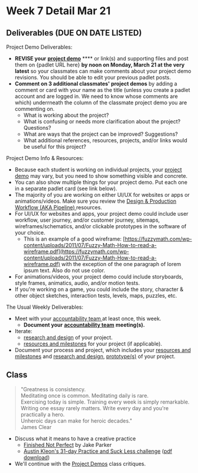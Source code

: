 # Week 7 Detail Mar 21

## Deliverables (DUE ON DATE LISTED)

Project Demo Deliverables:

* **REVISE your** [**project demo**](../critiques-demos-presentations-and-exhibition/project\_demo.md) **** or link(s) and supporting files and post them on {padlet URL here} **by noon on Monday, March 21 at the very latest** so your classmates can make comments about your project demo revisions. You should be able to edit your previous padlet posts.
* **Comment on 3 additional classmates' project demos** by adding a comment or card with your name as the title (unless you create a padlet account and are logged in. We need to know whose comments are which) underrneath the column of the classmate project demo you are commenting on.
  * What is working about the project?
  * What is confusing or needs more clarification about the project? Questions?
  * What are ways that the project can be improved? Suggestions?
  * What additional references, resources, projects, and/or links would be useful for this project?

Project Demo Info & Resources:

* Because each student is working on individual projects, your [project demo](../critiques-demos-presentations-and-exhibition/project\_demo.md) may vary, but you need to show something visible and concrete.&#x20;
* You can also show multiple things for your project demo. Put each one in a separate padlet card (see link below).
* The majority of you are working on either UI/UX for websites or apps or animations/videos. Make sure you review the [Design & Production Workflow (AKA Pipeline) ](../resources/design-and-production-workflow.md)resources.
* For UI/UX for websites and apps, your project demo could include user workflow, user journey, and/or customer journey, sitemaps, wireframes/schematics, and/or clickable prototypes in the software of your choice.&#x20;
  * This is an example of a good wireframe: [https://fuzzymath.com/wp-content/uploads/2011/07/Fuzzy-Math-How-to-read-a-wireframe.pdf](https://fuzzymath.com/wp-content/uploads/2011/07/Fuzzy-Math-How-to-read-a-wireframe.pdf) with the exception of the one paragraph of lorem ipsum text. Also do not use color.
* For animations/videos, your project demo could include storyboards, style frames, animatics, audio, and/or motion tests. &#x20;
* If you're working on a game, you could include the story, character & other object sketches, interaction tests, levels, maps, puzzles, etc.&#x20;

The Usual Weekly Deliverables:

* Meet with your [accountability team ](../assignments/accountability\_partner.md)at least once, this week.&#x20;
  * **Document your** [**accountability team**](../assignments/accountability\_partner.md) **meeting(s).**
* Iterate:&#x20;
  * [research and design](../assignments/project\_plan/) of your project.
  * [resources and milestones](../assignments/project\_plan/) for your project (if applicable).
* Document your process and project, which includes your [resources and milestones](../assignments/project\_plan/) and [research and design](../assignments/project\_plan/),  [prototype(s)](../assignments/project\_plan/) of your project.

## **Class**

> "Greatness is consistency.\
> Meditating once is common. Meditating daily is rare.\
> Exercising today is simple. Training every week is simply remarkable.\
> Writing one essay rarely matters. Write every day and you're practically a hero.\
> Unheroic days can make for heroic decades." \
> James Clear

* Discuss what it means to have a creative practice
  * [Finished Not Perfect](https://youtu.be/lRtV-ugIT0k) by Jake Parker
  * [Austin Kleon's 31-day Practice and Suck Less challenge](https://austinkleon.com/2021/03/01/31-day-practice-and-suck-less-challenge/) ([pdf download](https://www.dropbox.com/s/yle30d0ykag362d/practice-suck-less-31-days.pdf?))
* We'll continue with the [Project Demos](../critiques-demos-presentations-and-exhibition/project\_demo.md) class critiques.

